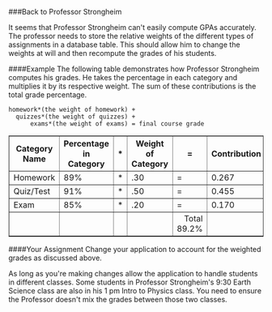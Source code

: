 <!--djw:done-->
###Back to Professor Strongheim

It seems that Professor Strongheim can't easily compute GPAs accurately. The professor needs to store the relative weights of the different types of assignments in a database table. This should allow him to change the weights at will and then recompute the grades of his students.

####Example
The following table demonstrates how Professor Strongheim computes his grades. He takes the  percentage in each category and multiplies it by its respective weight. The sum of these contributions is the total grade percentage.

```
homework*(the weight of homework) + 
  quizzes*(the weight of quizzes) + 
      exams*(the weight of exams) = final course grade
```

<table border='1'>
<tr>
<th>Category Name</th><th>Percentage in Category</th><th>*</th>
<th>Weight of Category</th><th>=</th><th>Contribution</th>
</tr>

<tr>
<td>Homework</td>
<td>89%</td>
<td>*</td>
<td>.30</td>
<td>=</td>
<td>0.267</td>
</tr>

<tr>
<td>Quiz/Test</td>
<td>91%</td>
<td>*</td>
<td>.50</td>
<td>=</td>
<td>0.455</td>
</tr>

<tr>
<td>Exam</td>
<td>85%</td>
<td>*</td>
<td>.20</td>
<td>=</td>
<td>0.170</td>
</tr>

<tr>
<td>&nbsp;</td>
<td>&nbsp;</td>
<td>&nbsp;</td>
<td>&nbsp;</td>
<td style="text-align:right">Total 89.2%</td>
</tr>
</table>


####Your Assignment
Change your application to account for the weighted grades as discussed above.

As long as you're making changes allow the application to handle students in different classes. Some students in Professor Strongheim's 9:30 Earth Science class are also in his 1 pm Intro to Physics class. You need to ensure the Professor doesn't  mix the grades between those two classes.